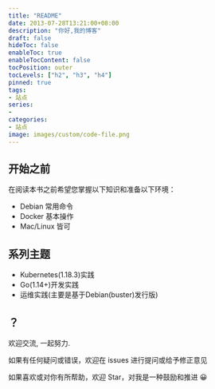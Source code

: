 ```yaml
---
title: "README"
date: 2013-07-28T13:21:00+08:00
description: "你好,我的博客"
draft: false
hideToc: false
enableToc: true
enableTocContent: false
tocPosition: outer
tocLevels: ["h2", "h3", "h4"]
pinned: true
tags: 
- 站点
series:
-
categories: 
- 站点
image: images/custom/code-file.png
---
```


## 开始之前

在阅读本书之前希望您掌握以下知识和准备以下环境：

- Debian 常用命令
- Docker 基本操作
- Mac/Linux 皆可

## 系列主题

- Kubernetes(1.18.3)实践
- Go(1.14+)开发实践
- 运维实践(主要是基于Debian(buster)发行版)

## ？

欢迎交流, 一起努力.

如果有任何疑问或错误，欢迎在 issues 进行提问或给予修正意见

如果喜欢或对你有所帮助，欢迎 Star，对我是一种鼓励和推进 😀